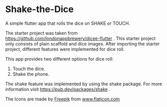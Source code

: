 # Shake-the-Dice

A simple flutter app that rolls the dice on SHAKE or TOUCH.

The starter project was taken from https://github.com/londonappbrewery/dicee-flutter . This starter project only consists of plain scaffold and dice images. After importing the starter project, different features were implemented for dice roll.

This app provides two different options for dice roll: 
  1) Touch the dice.
  2) Shake the phone.
  
The shake feature was implemented by using the shake package. For more information visit https://pub.dev/packages/shake .

<div>The Icons are made by <a href="https://www.flaticon.com/authors/freepik" title="Freepik">Freepik</a> from <a href="https://www.flaticon.com/" title="Flaticon">www.flaticon.com</a></div>

